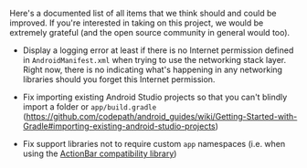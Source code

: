 Here's a documented list of all items that we think should and could be improved.  If you're interested in taking on this project, we would be extremely grateful (and the open source community in general would too).

* Display a logging error at least if there is no Internet permission defined in `AndroidManifest.xml` when trying to use the networking stack layer.  Right now, there is no indicating what's happening in any networking libraries should you forget this Internet permission.

* Fix importing existing Android Studio projects so that you can't blindly import a folder or `app/build.gradle` (https://github.com/codepath/android_guides/wiki/Getting-Started-with-Gradle#importing-existing-android-studio-projects)

* Fix support libraries not to require custom `app` namespaces (i.e. when using the [ActionBar compatibility library](http://guides.codepath.com/android/Defining-The-ActionBar#adding-action-items))